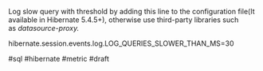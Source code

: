 Log slow query with threshold by adding this line to the configuration file(It available in Hibernate 5.4.5+), otherwise use third-party libraries such as _datasource-proxy._

hibernate.session.events.log.LOG_QUERIES_SLOWER_THAN_MS=30

#sql #hibernate #metric 
#draft